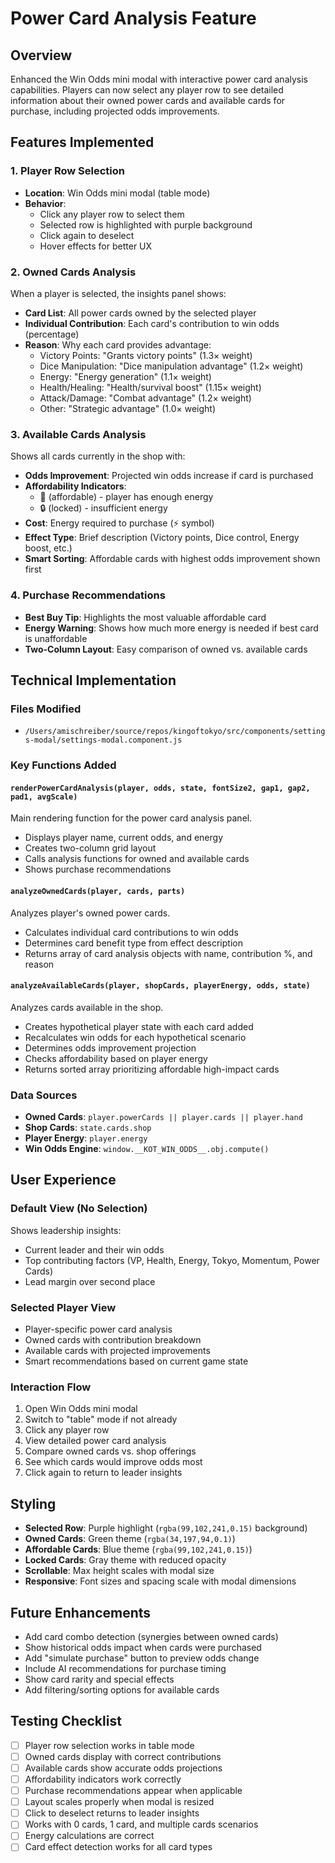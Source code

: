 # Power Card Analysis Feature

## Overview
Enhanced the Win Odds mini modal with interactive power card analysis capabilities. Players can now select any player row to see detailed information about their owned power cards and available cards for purchase, including projected odds improvements.

## Features Implemented

### 1. Player Row Selection
- **Location**: Win Odds mini modal (table mode)
- **Behavior**: 
  - Click any player row to select them
  - Selected row is highlighted with purple background
  - Click again to deselect
  - Hover effects for better UX

### 2. Owned Cards Analysis
When a player is selected, the insights panel shows:
- **Card List**: All power cards owned by the selected player
- **Individual Contribution**: Each card's contribution to win odds (percentage)
- **Reason**: Why each card provides advantage:
  - Victory Points: "Grants victory points" (1.3× weight)
  - Dice Manipulation: "Dice manipulation advantage" (1.2× weight)
  - Energy: "Energy generation" (1.1× weight)
  - Health/Healing: "Health/survival boost" (1.15× weight)
  - Attack/Damage: "Combat advantage" (1.2× weight)
  - Other: "Strategic advantage" (1.0× weight)

### 3. Available Cards Analysis
Shows all cards currently in the shop with:
- **Odds Improvement**: Projected win odds increase if card is purchased
- **Affordability Indicators**:
  - 💎 (affordable) - player has enough energy
  - 🔒 (locked) - insufficient energy
- **Cost**: Energy required to purchase (⚡ symbol)
- **Effect Type**: Brief description (Victory points, Dice control, Energy boost, etc.)
- **Smart Sorting**: Affordable cards with highest odds improvement shown first

### 4. Purchase Recommendations
- **Best Buy Tip**: Highlights the most valuable affordable card
- **Energy Warning**: Shows how much more energy is needed if best card is unaffordable
- **Two-Column Layout**: Easy comparison of owned vs. available cards

## Technical Implementation

### Files Modified
- `/Users/amischreiber/source/repos/kingoftokyo/src/components/settings-modal/settings-modal.component.js`

### Key Functions Added

#### `renderPowerCardAnalysis(player, odds, state, fontSize2, gap1, gap2, pad1, avgScale)`
Main rendering function for the power card analysis panel.
- Displays player name, current odds, and energy
- Creates two-column grid layout
- Calls analysis functions for owned and available cards
- Shows purchase recommendations

#### `analyzeOwnedCards(player, cards, parts)`
Analyzes player's owned power cards.
- Calculates individual card contributions to win odds
- Determines card benefit type from effect description
- Returns array of card analysis objects with name, contribution %, and reason

#### `analyzeAvailableCards(player, shopCards, playerEnergy, odds, state)`
Analyzes cards available in the shop.
- Creates hypothetical player state with each card added
- Recalculates win odds for each hypothetical scenario
- Determines odds improvement projection
- Checks affordability based on player energy
- Returns sorted array prioritizing affordable high-impact cards

### Data Sources
- **Owned Cards**: `player.powerCards || player.cards || player.hand`
- **Shop Cards**: `state.cards.shop`
- **Player Energy**: `player.energy`
- **Win Odds Engine**: `window.__KOT_WIN_ODDS__.obj.compute()`

## User Experience

### Default View (No Selection)
Shows leadership insights:
- Current leader and their win odds
- Top contributing factors (VP, Health, Energy, Tokyo, Momentum, Power Cards)
- Lead margin over second place

### Selected Player View
- Player-specific power card analysis
- Owned cards with contribution breakdown
- Available cards with projected improvements
- Smart recommendations based on current game state

### Interaction Flow
1. Open Win Odds mini modal
2. Switch to "table" mode if not already
3. Click any player row
4. View detailed power card analysis
5. Compare owned cards vs. shop offerings
6. See which cards would improve odds most
7. Click again to return to leader insights

## Styling
- **Selected Row**: Purple highlight (`rgba(99,102,241,0.15)` background)
- **Owned Cards**: Green theme (`rgba(34,197,94,0.1)`)
- **Affordable Cards**: Blue theme (`rgba(99,102,241,0.15)`)
- **Locked Cards**: Gray theme with reduced opacity
- **Scrollable**: Max height scales with modal size
- **Responsive**: Font sizes and spacing scale with modal dimensions

## Future Enhancements
- Add card combo detection (synergies between owned cards)
- Show historical odds impact when cards were purchased
- Add "simulate purchase" button to preview odds change
- Include AI recommendations for purchase timing
- Show card rarity and special effects
- Add filtering/sorting options for available cards

## Testing Checklist
- [ ] Player row selection works in table mode
- [ ] Owned cards display with correct contributions
- [ ] Available cards show accurate odds projections
- [ ] Affordability indicators work correctly
- [ ] Purchase recommendations appear when applicable
- [ ] Layout scales properly when modal is resized
- [ ] Click to deselect returns to leader insights
- [ ] Works with 0 cards, 1 card, and multiple cards scenarios
- [ ] Energy calculations are correct
- [ ] Card effect detection works for all card types
